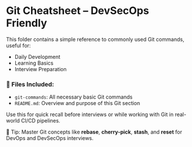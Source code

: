 # Git Cheatsheet – DevSecOps Friendly

This folder contains a simple reference to commonly used Git commands, useful for:
- Daily Development
- Learning Basics
- Interview Preparation

### 📂 Files Included:
- `git-commands`: All necessary basic Git commands
- `README.md`: Overview and purpose of this Git section

Use this for quick recall before interviews or while working with Git in real-world CI/CD pipelines.

🧠 Tip: Master Git concepts like **rebase**, **cherry-pick**, **stash**, and **reset** for DevOps and DevSecOps interviews.
